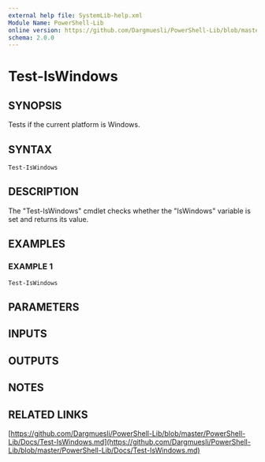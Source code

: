 ```yaml
---
external help file: SystemLib-help.xml
Module Name: PowerShell-Lib
online version: https://github.com/Dargmuesli/PowerShell-Lib/blob/master/PowerShell-Lib/Docs/Test-IsWindows.md
schema: 2.0.0
---
```


# Test-IsWindows

## SYNOPSIS
Tests if the current platform is Windows.

## SYNTAX

```
Test-IsWindows
```

## DESCRIPTION
The "Test-IsWindows" cmdlet checks whether the "IsWindows" variable is set and returns its value.

## EXAMPLES

### EXAMPLE 1
```
Test-IsWindows
```

## PARAMETERS

## INPUTS

## OUTPUTS

## NOTES

## RELATED LINKS

[https://github.com/Dargmuesli/PowerShell-Lib/blob/master/PowerShell-Lib/Docs/Test-IsWindows.md](https://github.com/Dargmuesli/PowerShell-Lib/blob/master/PowerShell-Lib/Docs/Test-IsWindows.md)

